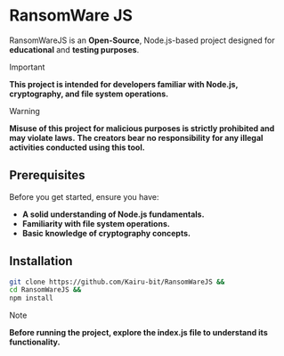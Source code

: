 # RansomWare JS

RansomWareJS is an **Open-Source**, Node.js-based project designed for **educational** and **testing purposes**.

> [!IMPORTANT]
> **This project is intended for developers familiar with Node.js, cryptography, and file system operations.**

> [!WARNING]
> **Misuse of this project for malicious purposes is strictly prohibited and may violate laws.**
> **The creators bear no responsibility for any illegal activities conducted using this tool.**

## Prerequisites

Before you get started, ensure you have:

- **A solid understanding of Node.js fundamentals.**
- **Familiarity with file system operations.**
- **Basic knowledge of cryptography concepts.**

## Installation
```bash
git clone https://github.com/Kairu-bit/RansomWareJS &&
cd RansomWareJS &&
npm install
```

> [!NOTE]
> **Before running the project, explore the index.js file to understand its functionality.**
